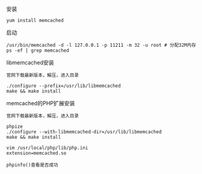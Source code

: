 安装
```
yum install memcached
```
启动
```
/usr/bin/memcached -d -l 127.0.0.1 -p 11211 -m 32 -u root # 分配32M内存
ps -ef | grep memcached
```
libmemcached安装
```
官网下载最新版本，解压，进入目录

./configure --prefix=/usr/lib/libmemcached
make && make install
```
memcached的PHP扩展安装
```
官网下载最新版本，解压，进入目录

phpize
./configure --with-libmemcached-dir=/usr/lib/libmemcached
make && make install

vim /usr/local/php/lib/php.ini
extension=memcached.so

phpinfo()查看是否成功
```